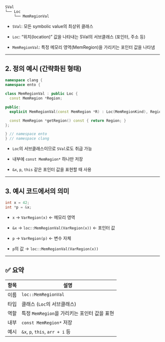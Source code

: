 ```scss
SVal
└── Loc
    └── MemRegionVal
```

- `SVal`: 모든 symbolic value의 최상위 클래스
    
- `Loc`: “위치(location)” 값을 나타내는 SVal의 서브클래스 (포인터, 주소 등)
    
- `MemRegionVal`: 특정 메모리 영역(MemRegion)을 가리키는 포인터 값을 나타냄

---
## 2. 정의 예시 (간략화된 형태)


```cpp
namespace clang {
namespace ento {

class MemRegionVal : public Loc {
  const MemRegion *Region;

public:
  explicit MemRegionVal(const MemRegion *R) : Loc(MemRegionKind), Region(R) {}

  const MemRegion *getRegion() const { return Region; }
};

} // namespace ento
} // namespace clang
```

- `Loc`의 서브클래스이므로 `SVal`로도 취급 가능
    
- 내부에 `const MemRegion*` 하나만 저장
    
- `&x`, `p`, `this` 같은 포인터 값을 표현할 때 사용

---
## 3. 예시 코드에서의 의미

```cpp
int x = 42;
int *p = &x;
```

- `x` → `VarRegion(x)` ← 메모리 영역
    
- `&x` → `loc::MemRegionVal(VarRegion(x))` ← 포인터 값
    
- `p` → `VarRegion(p)` ← 변수 자체
    
- `p`의 값 → `loc::MemRegionVal(VarRegion(x))`
    
---
## ✅ 요약

|항목|설명|
|---|---|
|이름|`loc::MemRegionVal`|
|타입|클래스 (`Loc`의 서브클래스)|
|역할|특정 `MemRegion`을 가리키는 포인터 값을 표현|
|내부|`const MemRegion*` 저장|
|예시|`&x`, `p`, `this`, `arr + i` 등|
